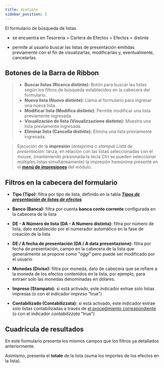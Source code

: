 ```yaml
---
title: distinte
sidebar_position: 3
---
```


El formulario de búsqueda de listas 
- se encuentra en Tesorería > Cartera de Efectos > Efectos > distinte

- permite al usuario buscar las listas de presentación emitidas previamente con el fin de visualizarlas, modificarlas y, eventualmente, cancelarlas.


## Botones de la Barra de Ribbon

> - **Buscar listas (Ricerca distinte):** Botón para buscar las listas según los filtros de búsqueda establecidos en la cabecera del formulario.  
> - **Nueva lista (Nuovo distinte):** Llama al formulario para ingresar una nueva lista.  
> - **Modificar lista (Modifica distinte):** Permite modificar una lista previamente ingresada.  
> - **Visualización de lista (Visualizzazione distinte):** Muestra una lista previamente ingresada.  
> - **Eliminar lista (Cancella distinte):** Elimina una lista previamente ingresada.  

> Ejecución de la **impresión** (*anteprima* o *stampa*) *Lista de presentación*: lanza, en relación con las listas seleccionadas con el mouse, (manteniendo presionada la tecla Ctrl se pueden seleccionar múltiples listas simultáneamente) la impresión homónima presente en el [**menú de impresiones**](/docs/treasury/bills-holding/reports/print-presentation-lists) del módulo.

## Filtros en la cabecera del formulario

- **Tipo (Tipo):** filtra por tipo de lista, definido en la tabla [***Tipos de presentación de listas de efectos***](/docs/configurations/tables/treasury/bills-portfolio-module-tables/bills-list-presentation-types)

- **Banco (Banca):** filtra por cuenta **banca conto corrente** configurada en la cabecera de la lista

- **DE - A Número de lista (DA - A Numero distinta):** filtra por número de lista, dato establecido por el numerador automático en la fase de creación de la lista

- **DE / A fecha de presentación (DA / A data presentazione):** filtra por fecha de presentación, campo en la cabecera de la lista que generalmente se propone como "*oggi*" pero puede ser modificado por el usuario

- **Monedas (Divise):** filtra por moneda, dato de cabecera que se refiere a la moneda de los efectos contenidos en la lista, por ejemplo, para extraer solo las monedas denominadas en dólares.

- **Impreso (Stampato):** si está activado, este indicador extrae solo listas impresas (o con el indicador *impreso* "true") 

- **Contabilizado (Contabilizzata):** si está activado, este indicador extrae solo listas contabilizadas a través de [el procedimiento correspondiente](/docs/treasury/bills-holding/accounting/lists-accounting) (o con el indicador *contabilizzata* "true")


## Cuadrícula de resultados

En este formulario presenta los mismos campos que los filtros ya detallados anteriormente.

Asimismo, presenta el **totale** de la lista (suma los importes de los efectos en la lista).